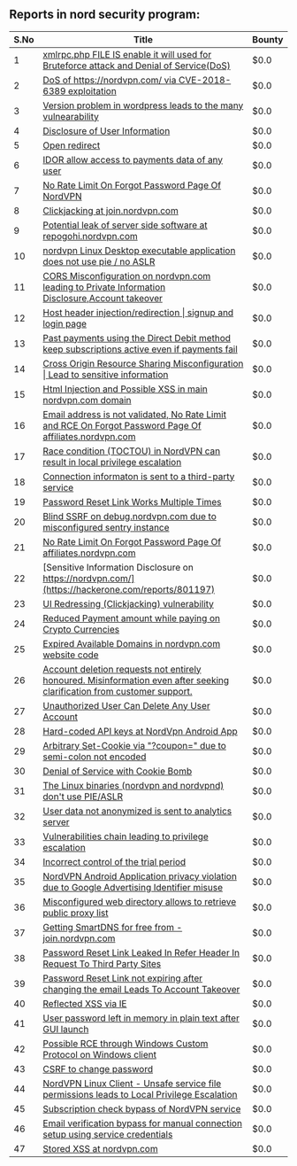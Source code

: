## Reports in nord security program:
| S.No | Title | Bounty |
| ---- | ----- | ------ |
| 1 | [xmlrpc.php FILE IS enable it will used for Bruteforce attack and Denial of Service(DoS)](https://hackerone.com/reports/752073) | $0.0 |
| 2 | [DoS of https://nordvpn.com/ via CVE-2018-6389 exploitation](https://hackerone.com/reports/752010) | $0.0 |
| 3 | [Version problem in wordpress leads to the many vulnearability](https://hackerone.com/reports/751876) | $0.0 |
| 4 | [Disclosure of User Information](https://hackerone.com/reports/753725) | $0.0 |
| 5 | [Open redirect](https://hackerone.com/reports/753399) | $0.0 |
| 6 | [IDOR allow access to payments data of any user](https://hackerone.com/reports/751577) | $0.0 |
| 7 | [No Rate Limit On Forgot Password Page Of NordVPN](https://hackerone.com/reports/751604) | $0.0 |
| 8 | [Clickjacking at join.nordvpn.com](https://hackerone.com/reports/765955) | $0.0 |
| 9 | [Potential leak of server side software at repogohi.nordvpn.com](https://hackerone.com/reports/756182) | $0.0 |
| 10 | [nordvpn Linux Desktop executable application does not use pie / no ASLR](https://hackerone.com/reports/771977) | $0.0 |
| 11 | [CORS Misconfiguration on nordvpn.com leading to Private Information Disclosure,Account takeover](https://hackerone.com/reports/758785) | $0.0 |
| 12 | [Host header injection/redirection &#124; signup and login page](https://hackerone.com/reports/758380) | $0.0 |
| 13 | [Past payments using the Direct Debit method keep subscriptions active even if payments fail](https://hackerone.com/reports/789260) | $0.0 |
| 14 | [Cross Origin Resource Sharing Misconfiguration &#124; Lead to sensitive information](https://hackerone.com/reports/796557) | $0.0 |
| 15 | [Html Injection and Possible XSS in main nordvpn.com domain](https://hackerone.com/reports/780632) | $0.0 |
| 16 | [Email address is not validated, No Rate Limit and RCE On Forgot Password Page Of affiliates.nordvpn.com](https://hackerone.com/reports/798913) | $0.0 |
| 17 | [Race condition (TOCTOU) in NordVPN can result in local privilege escalation](https://hackerone.com/reports/768110) | $0.0 |
| 18 | [Connection informaton is sent to a third-party service](https://hackerone.com/reports/752402) | $0.0 |
| 19 | [Password Reset Link Works Multiple Times](https://hackerone.com/reports/772886) | $0.0 |
| 20 | [Blind SSRF on debug.nordvpn.com due to misconfigured sentry instance](https://hackerone.com/reports/756149) | $0.0 |
| 21 | [No Rate Limit On Forgot Password Page Of affiliates.nordvpn.com](https://hackerone.com/reports/791498) | $0.0 |
| 22 | [Sensitive Information Disclosure on https://nordvpn.com/](https://hackerone.com/reports/801197) | $0.0 |
| 23 | [UI Redressing (Clickjacking) vulnerability ](https://hackerone.com/reports/776932) | $0.0 |
| 24 | [Reduced Payment amount while paying on Crypto Currencies](https://hackerone.com/reports/803876) | $0.0 |
| 25 | [Expired Available Domains in nordvpn.com website code](https://hackerone.com/reports/791674) | $0.0 |
| 26 | [Account deletion requests not entirely honoured. Misinformation even after seeking clarification from customer support.](https://hackerone.com/reports/813421) | $0.0 |
| 27 | [Unauthorized User Can Delete Any User Account](https://hackerone.com/reports/803141) | $0.0 |
| 28 | [Hard-coded API keys at NordVpn Android App](https://hackerone.com/reports/792850) | $0.0 |
| 29 | [Arbitrary Set-Cookie via "?coupon=" due to semi-colon not encoded](https://hackerone.com/reports/806577) | $0.0 |
| 30 | [Denial of Service with Cookie Bomb](https://hackerone.com/reports/777984) | $0.0 |
| 31 | [The Linux binaries (nordvpn and nordvpnd) don't use PIE/ASLR](https://hackerone.com/reports/817244) | $0.0 |
| 32 | [User data not anonymized is sent to analytics server](https://hackerone.com/reports/781238) | $0.0 |
| 33 | [Vulnerabilities chain leading to privilege escalation](https://hackerone.com/reports/767647) | $0.0 |
| 34 | [Incorrect control of the trial period](https://hackerone.com/reports/865828) | $0.0 |
| 35 | [NordVPN Android Application privacy violation due to Google Advertising Identifier misuse](https://hackerone.com/reports/803941) | $0.0 |
| 36 | [Misconfigured web directory allows to retrieve public proxy list](https://hackerone.com/reports/791826) | $0.0 |
| 37 | [Getting SmartDNS for free from -  join.nordvpn.com](https://hackerone.com/reports/925757) | $0.0 |
| 38 | [Password Reset Link Leaked In Refer Header In Request To Third Party Sites ](https://hackerone.com/reports/751581) | $0.0 |
| 39 | [Password Reset Link not expiring after changing the email Leads To Account Takeover](https://hackerone.com/reports/792737) | $0.0 |
| 40 | [Reflected XSS via IE](https://hackerone.com/reports/892717) | $0.0 |
| 41 | [User password left in memory in plain text after GUI launch](https://hackerone.com/reports/761480) | $0.0 |
| 42 | [Possible RCE through Windows Custom Protocol on Windows client](https://hackerone.com/reports/1001255) | $0.0 |
| 43 | [CSRF to change password](https://hackerone.com/reports/204703) | $0.0 |
| 44 | [NordVPN Linux Client - Unsafe service file permissions leads to Local Privilege Escalation](https://hackerone.com/reports/1218523) | $0.0 |
| 45 | [Subscription check bypass of NordVPN service ](https://hackerone.com/reports/2012443) | $0.0 |
| 46 | [Email verification bypass for manual connection setup using service credentials](https://hackerone.com/reports/2049021) | $0.0 |
| 47 | [Stored XSS  at nordvpn.com](https://hackerone.com/reports/1841042) | $0.0 |